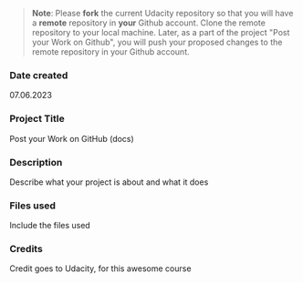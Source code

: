 >**Note**: Please **fork** the current Udacity repository so that you will have a **remote** repository in **your** Github account. Clone the remote repository to your local machine. Later, as a part of the project "Post your Work on Github", you will push your proposed changes to the remote repository in your Github account.

### Date created
07.06.2023

### Project Title
Post your Work on GitHub (docs)

### Description
Describe what your project is about and what it does

### Files used
Include the files used

### Credits
Credit goes to Udacity, for this awesome course
